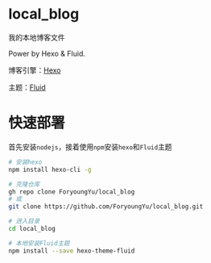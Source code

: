 # local_blog

我的本地博客文件

Power by Hexo & Fluid.

博客引擎：[Hexo](https://hexo.io/zh-cn/index.html)

主题：[Fluid](https://hexo.fluid-dev.com/docs/)

# 快速部署

首先安装`nodejs`，接着使用`npm`安装`hexo`和`Fluid`主题

```bash
# 安装hexo
npm install hexo-cli -g

# 克隆仓库
gh repo clone ForyoungYu/local_blog
# 或
git clone https://github.com/ForyoungYu/local_blog.git

# 进入目录
cd local_blog

# 本地安装Fluid主题
npm install --save hexo-theme-fluid
```
